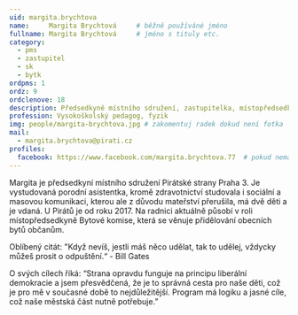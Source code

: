 ```yaml
---
uid: margita.brychtova
name:     Margita Brychtová  	# běžně používáné jméno
fullname: Margita Brychtová  	# jméno s tituly etc.
category:
  - pms
  - zastupitel
  - sk
  - bytk
ordpms: 1
ordz: 9
ordclenove: 18
description: Předsedkyně místního sdružení, zastupitelka, místopředsedkyně Bytové komise, členka Sociální komise # zobrazuje se v lide
profession: Vysokoškolský pedagog, fyzik
img: people/margita-brychtova.jpg # zakomentuj radek dokud není fotka
mail:
  - margita.brychtova@pirati.cz
profiles:
  facebook: https://www.facebook.com/margita.brychtova.77  # pokud nema, staci smazat tuto radku
---
```

Margita je předsedkyní místního sdružení Pirátské strany Praha 3. Je vystudovaná porodní asistentka, kromě zdravotnictví studovala i sociální a masovou komunikaci, kterou ale z důvodu mateřství přerušila, má dvě děti a je vdaná. U Pirátů je od roku 2017. Na radnici aktuálně působí v roli místopředsedkyně Bytové komise, která se věnuje přidělování obecních bytů občanům.

Oblíbený citát: "Když nevíš, jestli máš něco udělat, tak to udělej, vždycky můžeš prosit o odpuštění.“ - Bill Gates

O svých cílech říká: “Strana opravdu funguje na principu liberální demokracie a jsem přesvědčená, že je to správná cesta pro naše děti, což je pro mě v současné době to nejdůležitější. Program má logiku a jasné cíle, což naše městská část nutně potřebuje.” 
 
